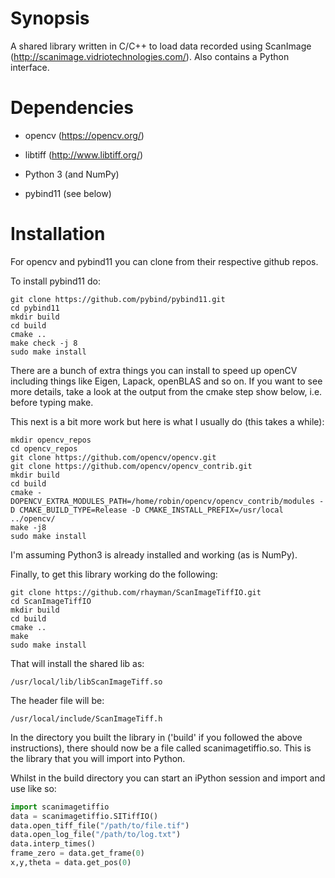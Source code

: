 Synopsis
========

A shared library written in C/C++ to load data recorded using ScanImage (http://scanimage.vidriotechnologies.com/). Also contains a Python interface.


Dependencies
============

- opencv (https://opencv.org/)

- libtiff (http://www.libtiff.org/)

- Python 3 (and NumPy)

- pybind11 (see below)

Installation
============

For opencv and pybind11 you can clone from their respective github repos.

To install pybind11 do:

```
git clone https://github.com/pybind/pybind11.git
cd pybind11
mkdir build
cd build
cmake ..
make check -j 8
sudo make install
```

There are a bunch of extra things you can install to speed up openCV including
things like Eigen, Lapack, openBLAS and so on. If you want to see more details,
take a look at the output from the cmake step show below, i.e. before typing
make.

This next is a bit more work but here is what I usually do (this takes a while):

```
mkdir opencv_repos
cd opencv_repos
git clone https://github.com/opencv/opencv.git
git clone https://github.com/opencv/opencv_contrib.git
mkdir build
cd build
cmake -DOPENCV_EXTRA_MODULES_PATH=/home/robin/opencv/opencv_contrib/modules -D CMAKE_BUILD_TYPE=Release -D CMAKE_INSTALL_PREFIX=/usr/local ../opencv/
make -j8
sudo make install
```

I'm assuming Python3 is already installed and working (as is NumPy).

Finally, to get this library working do the following:

```
git clone https://github.com/rhayman/ScanImageTiffIO.git
cd ScanImageTiffIO
mkdir build
cd build
cmake ..
make
sudo make install
```

That will install the shared lib as:

`
/usr/local/lib/libScanImageTiff.so
`

The header file will be:

`
/usr/local/include/ScanImageTiff.h
`

In the directory you built the library in ('build' if you followed the above instructions), 
there should now be a file called scanimagetiffio.so. This is the library that you will 
import into Python.

Whilst in the build directory you can start an iPython session and import and use like so:

```python
import scanimagetiffio
data = scanimagetiffio.SITiffIO()
data.open_tiff_file("/path/to/file.tif")
data.open_log_file("/path/to/log.txt")
data.interp_times()
frame_zero = data.get_frame(0)
x,y,theta = data.get_pos(0)
```

